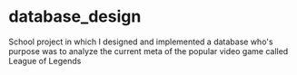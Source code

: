 # database_design
School project in which I designed and implemented a database who's purpose was to analyze the current meta of the popular video game called League of Legends
